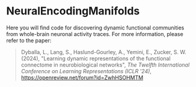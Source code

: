 # NeuralEncodingManifolds
Here you will find code for discovering dynamic functional communities from whole-brain neuronal activity traces. For more information, please refer to the paper:

> Dyballa, L., Lang, S., Haslund-Gourley, A., Yemini, E., Zucker, S. W. (2024), "Learning dynamic representations of the functional connectome in neurobiological networks", _The Twelfth International Conference on Learning Representations (ICLR '24)_, https://openreview.net/forum?id=ZwhHSOHMTM
>
> 
